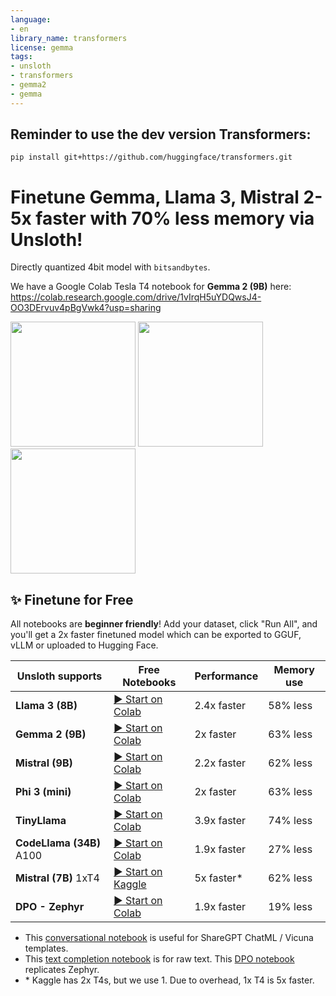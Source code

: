 ```yaml
---
language:
- en
library_name: transformers
license: gemma
tags:
- unsloth
- transformers
- gemma2
- gemma
---
```


## Reminder to use the dev version Transformers:
`pip install git+https://github.com/huggingface/transformers.git`

# Finetune Gemma, Llama 3, Mistral 2-5x faster with 70% less memory via Unsloth!

Directly quantized 4bit model with `bitsandbytes`.

We have a Google Colab Tesla T4 notebook for **Gemma 2 (9B)** here: https://colab.research.google.com/drive/1vIrqH5uYDQwsJ4-OO3DErvuv4pBgVwk4?usp=sharing

[<img src="https://raw.githubusercontent.com/unslothai/unsloth/main/images/Discord%20button.png" width="200"/>](https://discord.gg/unsloth)
[<img src="https://raw.githubusercontent.com/unslothai/unsloth/main/images/buy%20me%20a%20coffee%20button.png" width="200"/>](https://ko-fi.com/unsloth)
[<img src="https://raw.githubusercontent.com/unslothai/unsloth/main/images/unsloth%20made%20with%20love.png" width="200"/>](https://github.com/unslothai/unsloth)

## ✨ Finetune for Free

All notebooks are **beginner friendly**! Add your dataset, click "Run All", and you'll get a 2x faster finetuned model which can be exported to GGUF, vLLM or uploaded to Hugging Face.

| Unsloth supports          |    Free Notebooks                                                                                           | Performance | Memory use |
|-----------------|--------------------------------------------------------------------------------------------------------------------------|-------------|----------|
| **Llama 3 (8B)**      | [▶️ Start on Colab](https://colab.research.google.com/drive/135ced7oHytdxu3N2DNe1Z0kqjyYIkDXp?usp=sharing)               | 2.4x faster | 58% less |
| **Gemma 2 (9B)**      | [▶️ Start on Colab](https://colab.research.google.com/drive/1vIrqH5uYDQwsJ4-OO3DErvuv4pBgVwk4?usp=sharing)               | 2x faster | 63% less |
| **Mistral (9B)**    | [▶️ Start on Colab](https://colab.research.google.com/drive/1Dyauq4kTZoLewQ1cApceUQVNcnnNTzg_?usp=sharing)               | 2.2x faster | 62% less |
| **Phi 3 (mini)**      | [▶️ Start on Colab](https://colab.research.google.com/drive/1lN6hPQveB_mHSnTOYifygFcrO8C1bxq4?usp=sharing)               | 2x faster | 63% less |
| **TinyLlama**  | [▶️ Start on Colab](https://colab.research.google.com/drive/1AZghoNBQaMDgWJpi4RbffGM1h6raLUj9?usp=sharing)              | 3.9x faster | 74% less |
| **CodeLlama (34B)** A100   | [▶️ Start on Colab](https://colab.research.google.com/drive/1y7A0AxE3y8gdj4AVkl2aZX47Xu3P1wJT?usp=sharing)              | 1.9x faster | 27% less |
| **Mistral (7B)** 1xT4  | [▶️ Start on Kaggle](https://www.kaggle.com/code/danielhanchen/kaggle-mistral-7b-unsloth-notebook) | 5x faster\* | 62% less |
| **DPO - Zephyr**     | [▶️ Start on Colab](https://colab.research.google.com/drive/15vttTpzzVXv_tJwEk-hIcQ0S9FcEWvwP?usp=sharing)               | 1.9x faster | 19% less |

- This [conversational notebook](https://colab.research.google.com/drive/1Aau3lgPzeZKQ-98h69CCu1UJcvIBLmy2?usp=sharing) is useful for ShareGPT ChatML / Vicuna templates.
- This [text completion notebook](https://colab.research.google.com/drive/1ef-tab5bhkvWmBOObepl1WgJvfvSzn5Q?usp=sharing) is for raw text. This [DPO notebook](https://colab.research.google.com/drive/15vttTpzzVXv_tJwEk-hIcQ0S9FcEWvwP?usp=sharing) replicates Zephyr.
- \* Kaggle has 2x T4s, but we use 1. Due to overhead, 1x T4 is 5x faster.